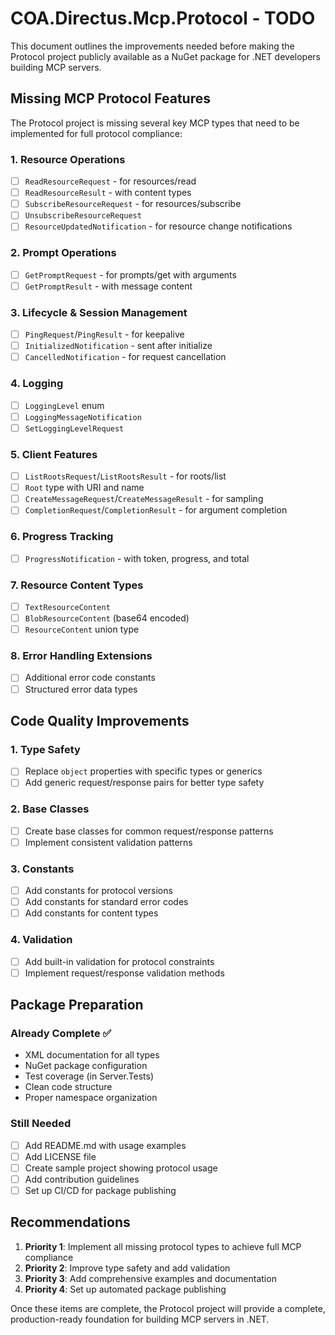 # COA.Directus.Mcp.Protocol - TODO

This document outlines the improvements needed before making the Protocol project publicly available as a NuGet package for .NET developers building MCP servers.

## Missing MCP Protocol Features

The Protocol project is missing several key MCP types that need to be implemented for full protocol compliance:

### 1. Resource Operations
- [ ] `ReadResourceRequest` - for resources/read
- [ ] `ReadResourceResult` - with content types
- [ ] `SubscribeResourceRequest` - for resources/subscribe
- [ ] `UnsubscribeResourceRequest`
- [ ] `ResourceUpdatedNotification` - for resource change notifications

### 2. Prompt Operations
- [ ] `GetPromptRequest` - for prompts/get with arguments
- [ ] `GetPromptResult` - with message content

### 3. Lifecycle & Session Management
- [ ] `PingRequest`/`PingResult` - for keepalive
- [ ] `InitializedNotification` - sent after initialize
- [ ] `CancelledNotification` - for request cancellation

### 4. Logging
- [ ] `LoggingLevel` enum
- [ ] `LoggingMessageNotification`
- [ ] `SetLoggingLevelRequest`

### 5. Client Features
- [ ] `ListRootsRequest`/`ListRootsResult` - for roots/list
- [ ] `Root` type with URI and name
- [ ] `CreateMessageRequest`/`CreateMessageResult` - for sampling
- [ ] `CompletionRequest`/`CompletionResult` - for argument completion

### 6. Progress Tracking
- [ ] `ProgressNotification` - with token, progress, and total

### 7. Resource Content Types
- [ ] `TextResourceContent`
- [ ] `BlobResourceContent` (base64 encoded)
- [ ] `ResourceContent` union type

### 8. Error Handling Extensions
- [ ] Additional error code constants
- [ ] Structured error data types

## Code Quality Improvements

### 1. Type Safety
- [ ] Replace `object` properties with specific types or generics
- [ ] Add generic request/response pairs for better type safety

### 2. Base Classes
- [ ] Create base classes for common request/response patterns
- [ ] Implement consistent validation patterns

### 3. Constants
- [ ] Add constants for protocol versions
- [ ] Add constants for standard error codes
- [ ] Add constants for content types

### 4. Validation
- [ ] Add built-in validation for protocol constraints
- [ ] Implement request/response validation methods

## Package Preparation

### Already Complete ✅
- XML documentation for all types
- NuGet package configuration
- Test coverage (in Server.Tests)
- Clean code structure
- Proper namespace organization

### Still Needed
- [ ] Add README.md with usage examples
- [ ] Add LICENSE file
- [ ] Create sample project showing protocol usage
- [ ] Add contribution guidelines
- [ ] Set up CI/CD for package publishing

## Recommendations

1. **Priority 1**: Implement all missing protocol types to achieve full MCP compliance
2. **Priority 2**: Improve type safety and add validation
3. **Priority 3**: Add comprehensive examples and documentation
4. **Priority 4**: Set up automated package publishing

Once these items are complete, the Protocol project will provide a complete, production-ready foundation for building MCP servers in .NET.